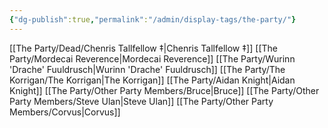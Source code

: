 ```yaml
---
{"dg-publish":true,"permalink":"/admin/display-tags/the-party/"}
---
```


[[The Party/Dead/Chenris Tallfellow ‡\|Chenris Tallfellow ‡]]
[[The Party/Mordecai Reverence\|Mordecai Reverence]]
[[The Party/Wurinn 'Drache' Fuuldrusch\|Wurinn 'Drache' Fuuldrusch]]
[[The Party/The Korrigan/The Korrigan\|The Korrigan]]
[[The Party/Aidan Knight\|Aidan Knight]]
[[The Party/Other Party Members/Bruce\|Bruce]]
[[The Party/Other Party Members/Steve Ulan\|Steve Ulan]]
[[The Party/Other Party Members/Corvus\|Corvus]]
